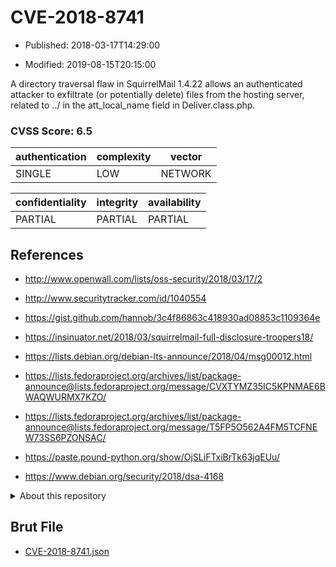# CVE-2018-8741

- Published: 2018-03-17T14:29:00

- Modified: 2019-08-15T20:15:00

A directory traversal flaw in SquirrelMail 1.4.22 allows an authenticated attacker to exfiltrate (or potentially delete) files from the hosting server, related to ../ in the att_local_name field in Deliver.class.php.

### CVSS Score: **6.5**

| authentication | complexity | vector |
| --- | --- | --- |
| SINGLE | LOW | NETWORK |

| confidentiality | integrity | availability |
| --- | --- | --- |
| PARTIAL | PARTIAL | PARTIAL |

## References

* http://www.openwall.com/lists/oss-security/2018/03/17/2

* http://www.securitytracker.com/id/1040554

* https://gist.github.com/hannob/3c4f86863c418930ad08853c1109364e

* https://insinuator.net/2018/03/squirrelmail-full-disclosure-troopers18/

* https://lists.debian.org/debian-lts-announce/2018/04/msg00012.html

* https://lists.fedoraproject.org/archives/list/package-announce@lists.fedoraproject.org/message/CVXTYMZ35IC5KPNMAE6BWAQWURMX7KZO/

* https://lists.fedoraproject.org/archives/list/package-announce@lists.fedoraproject.org/message/T5FP5O562A4FM5TCFNEW73SS6PZONSAC/

* https://paste.pound-python.org/show/OjSLiFTxiBrTk63jqEUu/

* https://www.debian.org/security/2018/dsa-4168

<details>
<summary>About this repository</summary> 

  This repository is part of the project [Live Hack CVE](https://github.com/Live-Hack-CVE). Main website can be found [www.live-hack.org](https://www.live-hack.org) 
  
  Made by [Sn0wAlice](https://github.com/Sn0wAlice) for the people that care about security and need to have a feed of the latest CVEs. Hope you enjoy it, don't forget to star the repo and follow me on [Twitter](https://twitter.com/Sn0wAlice) and [Github](https://github.com/Sn0wAlice). And that is my [personnal website](https://www.alice-snow.me/)

  - [Home Page](https://github.com/Live-Hack-CVE)
  - [Framework](https://github.com/Live-Hack-CVE/cve-framework)
  - [CVE database](https://github.com/Live-Hack-CVE/full_database)
  - [Changelog](https://github.com/Live-Hack-CVE/Changelog)
</details>

## Brut File

* [CVE-2018-8741.json](https://raw.githubusercontent.com/Live-Hack-CVE/full_database/main/cves/2018/CVE-2018-8741.json)

